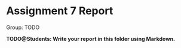 # Assignment 7 Report
Group: TODO

**TODO@Students: Write your report in this folder using Markdown.**
